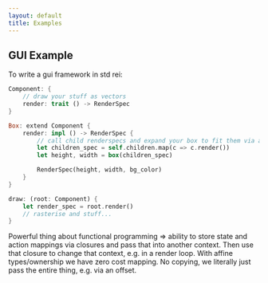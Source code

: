 ```yaml
---
layout: default
title: Examples
---
```


## GUI Example

To write a gui framework in std rei:

```rust
Component: {
    // draw your stuff as vectors
    render: trait () -> RenderSpec
}

Box: extend Component {
    render: impl () -> RenderSpec {
        // call child renderspecs and expand your box to fit them via a simple box algorithm
        let children_spec = self.children.map(c => c.render())
        let height, width = box(children_spec)

        RenderSpec(height, width, bg_color)
    }
}

draw: (root: Component) {
    let render_spec = root.render()
    // rasterise and stuff...
}
```

Powerful thing about functional programming => ability to store state and action mappings via closures and pass that into another context. Then use that closure to change that context, e.g. in a render loop. With affine types/ownership we have zero cost mapping. No copying, we literally just pass the entire thing, e.g. via an offset.
